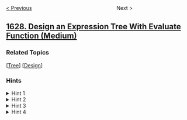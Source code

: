 <!--|This file generated by command(leetcode description); DO NOT EDIT.    |-->
<!--+----------------------------------------------------------------------+-->
<!--|@author    openset <openset.wang@gmail.com>                           |-->
<!--|@link      https://github.com/openset                                 |-->
<!--|@home      https://github.com/openset/leetcode                        |-->
<!--+----------------------------------------------------------------------+-->

[< Previous](../graph-connectivity-with-threshold "Graph Connectivity With Threshold")
　　　　　　　　　　　　　　　　
Next >

## [1628. Design an Expression Tree With Evaluate Function (Medium)](https://leetcode.com/problems/design-an-expression-tree-with-evaluate-function "")



### Related Topics
  [[Tree](../../tag/tree/README.md)]
  [[Design](../../tag/design/README.md)]

### Hints
<details>
<summary>Hint 1</summary>
Apply the concept of Polymorphism to get a good design
</details>

<details>
<summary>Hint 2</summary>
Implement the Node class using NumericNode and OperatorNode classes.
</details>

<details>
<summary>Hint 3</summary>
NumericNode only maintains the value, and evaluate returns this value.
</details>

<details>
<summary>Hint 4</summary>
OperatorNode Maintains the left and right nodes representing the the left and right operands, and the evaluate function applies the operator to them.
</details>

